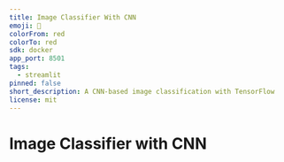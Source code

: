 ```yaml
---
title: Image Classifier With CNN
emoji: 🚀
colorFrom: red
colorTo: red
sdk: docker
app_port: 8501
tags:
  - streamlit
pinned: false
short_description: A CNN-based image classification with TensorFlow
license: mit
---
```


# Image Classifier with CNN
